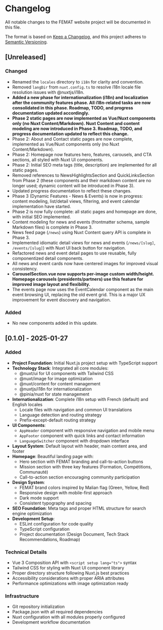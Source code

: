 # Changelog

All notable changes to the FEMAT website project will be documented in this file.

The format is based on [Keep a Changelog](https://keepachangelog.com/en/1.0.0/),
and this project adheres to [Semantic Versioning](https://semver.org/spec/v2.0.0.html).

## [Unreleased]

### Changed
- Renamed the `locales` directory to `i18n` for clarity and convention.
- Removed `langDir` from `nuxt.config.ts` to resolve i18n locale file resolution issues with @nuxtjs/i18n.
- **Added a new phase for internationalization (i18n) and localization after the community features phase. All i18n-related tasks are now consolidated in this phase. Roadmap, TODO, and progress documentation updated accordingly.**
- **Phase 2 static pages are now implemented as Vue/Nuxt components only (no Nuxt Content/Markdown). Nuxt Content and content modeling are now introduced in Phase 3. Roadmap, TODO, and progress documentation updated to reflect this change.**
- Phase 2: About and Contact static pages are now complete, implemented as Vue/Nuxt components only (no Nuxt Content/Markdown).
- Phase 2: Homepage now features hero, features, carousels, and CTA sections, all styled with Nuxt UI components.
- Phase 2: Initial SEO meta tags (title, description) are implemented for all static pages.
- Removed references to NewsHighlightsSection and QuickLinksSection from Phase 2 (these components and their markdown content are no longer used; dynamic content will be introduced in Phase 3).
- Updated progress documentation to reflect these changes.
- Phase 3 (Dynamic Features - News & Events) is now in progress: content modeling, list/detail views, filtering, and event calendar implementation have started.
- Phase 2 is now fully complete: all static pages and homepage are done, with initial SEO implemented.
- Content modeling for news and events (frontmatter schema, sample Markdown files) is complete in Phase 3.
- News feed page (`/news`) using Nuxt Content query API is complete in Phase 3.
- Implemented idiomatic detail views for news and events (`/news/[slug]`, `/events/[slug]`) with Nuxt UI back button for navigation.
- Refactored news and event detail pages to use reusable, fully componentized detail components.
- All news and event cards now have centered images for improved visual consistency.
- **CarouselSection.vue now supports per-image custom width/height. Homepage carousels (presidents/partners) use this feature for improved image layout and flexibility.**
- The events page now uses the EventCalendar component as the main event browsing UI, replacing the old event grid. This is a major UX improvement for event discovery and navigation.

### Added
- No new components added in this update.

## [0.1.0] - 2025-01-27

### Added
- **Project Foundation**: Initial Nuxt.js project setup with TypeScript support
- **Technology Stack**: Integrated all core modules:
  - @nuxt/ui for UI components with Tailwind CSS
  - @nuxt/image for image optimization
  - @nuxt/content for content management
  - @nuxtjs/i18n for internationalization
  - @pinia/nuxt for state management
- **Internationalization**: Complete i18n setup with French (default) and English locales
  - Locale files with navigation and common UI translations
  - Language detection and routing strategy
  - Prefix-except-default routing strategy
- **UI Components**: 
  - `AppHeader` component with responsive navigation and mobile menu
  - `AppFooter` component with quick links and contact information
  - `LanguageSwitcher` component with dropdown interface
- **Layout System**: Default layout with header, main content area, and footer
- **Homepage**: Beautiful landing page with:
  - Hero section with FEMAT branding and call-to-action buttons
  - Mission section with three key features (Formation, Compétitions, Communauté)
  - Call-to-action section encouraging community participation
- **Design System**: 
  - FEMAT brand colors inspired by Malian flag (Green, Yellow, Red)
  - Responsive design with mobile-first approach
  - Dark mode support
  - Consistent typography and spacing
- **SEO Foundation**: Meta tags and proper HTML structure for search engine optimization
- **Development Setup**: 
  - ESLint configuration for code quality
  - TypeScript configuration
  - Project documentation (Design Document, Tech Stack Recommendations, Roadmap)

### Technical Details
- Vue 3 Composition API with `<script setup lang="ts">` syntax
- Tailwind CSS for styling with Nuxt UI component library
- Proper directory structure following Nuxt.js best practices
- Accessibility considerations with proper ARIA attributes
- Performance optimizations with image optimization ready

### Infrastructure
- Git repository initialization
- Package.json with all required dependencies
- Nuxt configuration with all modules properly configured
- Development workflow documentation
